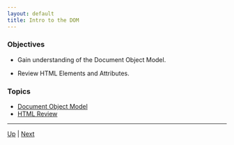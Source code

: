 ```yaml
---
layout: default
title: Intro to the DOM
---
```


### Objectives

* Gain understanding of the Document Object Model.

* Review HTML Elements and Attributes.

### Topics

*  [Document Object Model](documentObjectModel.md) 
*  [HTML Review](htmlReview.md) 

<hr>

[Up](../README.md) | [Next](documentObjectModel.md)
